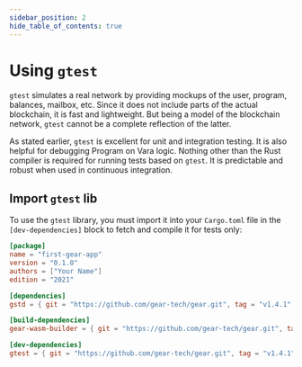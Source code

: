 ```yaml
---
sidebar_position: 2
hide_table_of_contents: true
---
```


# Using `gtest`

`gtest` simulates a real network by providing mockups of the user, program, balances, mailbox, etc. Since it does not include parts of the actual blockchain, it is fast and lightweight. But being a model of the blockchain network, `gtest` cannot be a complete reflection of the latter.

As stated earlier, `gtest` is excellent for unit and integration testing. It is also helpful for debugging Program on Vara logic. Nothing other than the Rust compiler is required for running tests based on `gtest`. It is predictable and robust when used in continuous integration.

## Import `gtest` lib

To use the `gtest` library, you must import it into your `Cargo.toml` file in the `[dev-dependencies]` block to fetch and compile it for tests only:

```toml title="Cargo.toml"
[package]
name = "first-gear-app"
version = "0.1.0"
authors = ["Your Name"]
edition = "2021"

[dependencies]
gstd = { git = "https://github.com/gear-tech/gear.git", tag = "v1.4.1" }

[build-dependencies]
gear-wasm-builder = { git = "https://github.com/gear-tech/gear.git", tag = "v1.4.1" }

[dev-dependencies]
gtest = { git = "https://github.com/gear-tech/gear.git", tag = "v1.4.1" }
```
